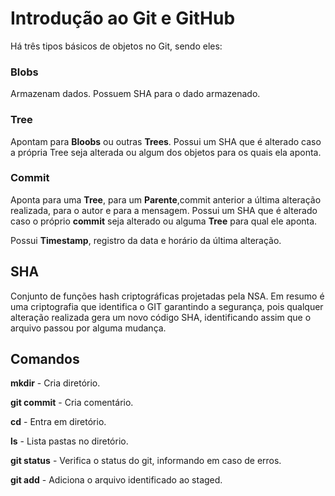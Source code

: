 # Introdução ao Git e GitHub

Há três tipos básicos de objetos no Git, sendo eles:

### Blobs

Armazenam dados. Possuem SHA para o dado armazenado.

### Tree

Apontam para **Bloobs** ou outras **Trees**. Possui um SHA que é alterado caso a própria Tree seja alterada ou algum dos objetos para os quais ela aponta.

### Commit

Aponta para uma **Tree**, para um **Parente**,commit anterior a última alteração realizada, para o autor e para a mensagem. Possui um SHA que é alterado caso o próprio **commit** seja alterado ou alguma **Tree** para qual ele aponta.

Possui **Timestamp**, registro da data e horário da última alteração.



## SHA 

Conjunto de funções hash criptográficas projetadas pela NSA. Em resumo é uma criptografia que identifica o GIT garantindo a segurança, pois qualquer alteração realizada gera um novo código SHA, identificando assim que o arquivo passou por alguma mudança.

## Comandos

**mkdir** - Cria diretório.

**git commit** - Cria comentário.

**cd** - Entra em diretório.

**ls** - Lista pastas no diretório.

**git status** - Verifica o status do git, informando em caso de erros.

**git add** - Adiciona o arquivo identificado ao staged.

